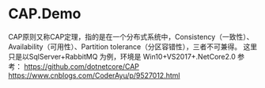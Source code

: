 # CAP.Demo
CAP原则又称CAP定理，指的是在一个分布式系统中，Consistency（一致性）、 Availability（可用性）、Partition tolerance（分区容错性），三者不可兼得。
这里只是以SqlServer+RabbitMQ 为例，环境是 Win10+VS2017+.NetCore2.0
参考：
https://github.com/dotnetcore/CAP
https://www.cnblogs.com/CoderAyu/p/9527012.html
